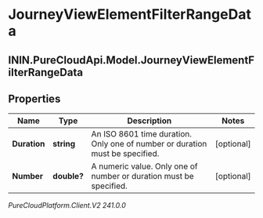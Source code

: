 # JourneyViewElementFilterRangeData

## ININ.PureCloudApi.Model.JourneyViewElementFilterRangeData

## Properties

|Name | Type | Description | Notes|
|------------ | ------------- | ------------- | -------------|
| **Duration** | **string** | An ISO 8601 time duration. Only one of number or duration must be specified. | [optional] |
| **Number** | **double?** | A numeric value. Only one of number or duration must be specified. | [optional] |



_PureCloudPlatform.Client.V2 241.0.0_
